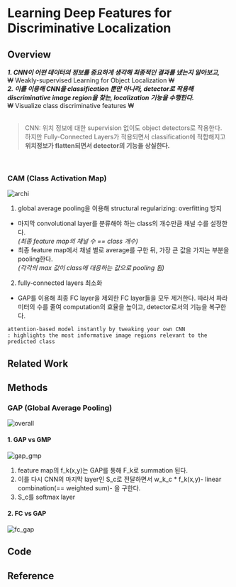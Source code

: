 # Learning Deep Features for Discriminative Localization

## Overview

_**1. CNN이 어떤 데이터의 정보를 중요하게 생각해 최종적인 결과를 냈는지 알아보고,**_   
₩ Weakly-supervised Learning for Object Localization ₩   
_**2. 이를 이용해 CNN을 classification 뿐만 아니라, detector로 작용해 discriminative image region을 찾는, localization 기능을 수행한다.**_   
₩ Visualize class discriminative features ₩   
<br>

> CNN: 위치 정보에 대한 supervision 없이도 object detectors로 작용한다.   
> 하지만 Fully-Connected Layers가 적용되면서 classification에 적합해지고 **위치정보가 flatten되면서 detector의 기능을 상실한다.**   
<br>

### CAM (Class Activation Map)
![archi](https://camo.githubusercontent.com/fb9a2d0813e5d530f49fa074c378cf83959346f7/687474703a2f2f636e6e6c6f63616c697a6174696f6e2e637361696c2e6d69742e6564752f6672616d65776f726b2e6a7067)   
1. global average pooling을 이용해 structural regularizing: overfitting 방지
  - 마지막 convolutional layer를 분류해야 하는 class의 개수만큼 채널 수를 설정한다.   
    _(최종 feature map의 채널 수 == class 개수)_   
  - 최종 feature map에서 채널 별로 average를 구한 뒤, 가장 큰 값을 가지는 부분을 pooling한다.   
    _(각각의 max 값이 class에 대응하는 값으로 pooling 됨)_   
2. fully-connected layers 최소화
  - GAP를 이용해 최종 FC layer을 제외한 FC layer들을 모두 제거한다. 따라서 파라미터의 수를 줄여 computation의 효율을 높이고, detector로서의 기능을 복구한다.

```
attention-based model instantly by tweaking your own CNN   
: highlights the most informative image regions relevant to the predicted class
```

## Related Work

## Methods

### GAP (Global Average Pooling)
![overall](https://you359.github.io/images/contents/cam_CNNwithGAP.png)   


#### 1. GAP vs GMP   
![gap_gmp](https://you359.github.io/images/contents/cam_gap.png)   
1. feature map의 f_k(x,y)는 GAP를 통해 F_k로 summation 된다.   
2. 이를 다시 CNN의 마지막 layer인 S_c로 전달하면서 w_k_c * f_k(x,y)- linear combination(== weighted sum)- 을 구한다.
3. S_c를 softmax layer

#### 2. FC vs GAP
![fc_gap](https://img1.daumcdn.net/thumb/R1280x0/?scode=mtistory2&fname=https%3A%2F%2Fblog.kakaocdn.net%2Fdn%2FboM0El%2FbtqBtGTWdxd%2FT3SfcjlZ9mk1uFsirLkLT0%2Fimg.png)   

## Code

## Reference
